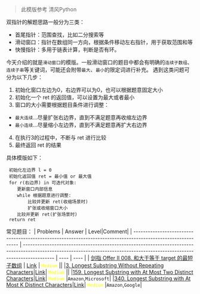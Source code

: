 > 此模版参考 清风Python 

双指针的解题思路一般分为三类：
- 首尾指针：范围查找，比如二分搜索等
- 滑动窗口：指针在数组同一方向，根据条件移动左右指针，用于获取范围和等
- 快慢指针：多用于链表计算，判断是否有环。

今天介绍的就是`滑动窗口`的模版。一般滑动窗口的题目中都会有明确的`连续子数组`、`连续子串`等关键词，可能还会附带`最大`、`最小`的限定词进行补充。
遇到这类问题可分为以下几步：
1. 初始化窗口左边为0，右边界可以为0，也可以根据题意固定大小
2. 初始化一个 ret 的返回值，可以设置为最大或者最小
3. 窗口的大小需要根据题目条件进行调整：
- `最大连续`...尽量扩张右边界，直到不满足题意再收缩左边界
- `最小连续`...尽量缩小左边界，直到不满足题意再扩大右边界
4. 在执行3的过程中，不断与 ret 进行比较
5. 最终返回 ret 的结果

具体模版如下：
```
 初始化左边界 l = 0
 初始化返回值 ret = 最小值 or 最大值
 for r(右边界) in 可迭代对象:
    更新窗口内部信息
    while 根据题意进行调整:
        比较并更新 ret(收缩场景时)
        扩张或收缩窗口大小
    比较并更新 ret(扩张场景时)
 return ret
```

常见题目：
| Problems                                                                                                     | Answer                                                                                                                                                                    | Level|Comment|
| ------------------------------------------------------------------------------------------------------------ | ------------------------------------------------------------------------------------------------------------------------------------------------------------------------- | ---- | ---- |
| [剑指 Offer II 008. 和大于等于 target 的最短子数组](https://leetcode.cn/problems/2VG8Kg/) | [Link](https://github.com/YU-Anthony/Leetcode_tutorial/blob/main/CodingIntervies/CodingInterviews%20008.%20%E5%92%8C%E5%A4%A7%E4%BA%8E%E7%AD%89%E4%BA%8E%20target%20%E7%9A%84%E6%9C%80%E7%9F%AD%E5%AD%90%E6%95%B0%E7%BB%84.md) | <font color=yellow> `Medium` </font>||
|[3. Longest Substring Without Repeating Characters](https://leetcode.com/problems/longest-substring-without-repeating-characters/)|[Link](https://github.com/YU-Anthony/Leetcode_tutorial/blob/main/files/problems1_500/3.%20Longest%20Substring%20Without%20Repeating%20Characters.md)| <font color=yellow> `Medium` </font>||
|[159. Longest Substring with At Most Two Distinct Characters](https://leetcode.cn/problems/longest-substring-with-at-most-two-distinct-characters/)|[Link](https://github.com/YU-Anthony/Leetcode_tutorial/blob/main/files/problems1_500/159.%20Longest%20Substring%20with%20At%20Most%20Two%20Distinct%20Characters.md)| <font color=yellow> `Medium` </font>|`Amazon`,`Microsoft`|
|[340. Longest Substring with At Most K Distinct Characters](https://leetcode.cn/problems/longest-substring-with-at-most-k-distinct-characters/)|[Link]()| <font color=yellow> `Medium` </font>|`Amazon`,`Google`|

